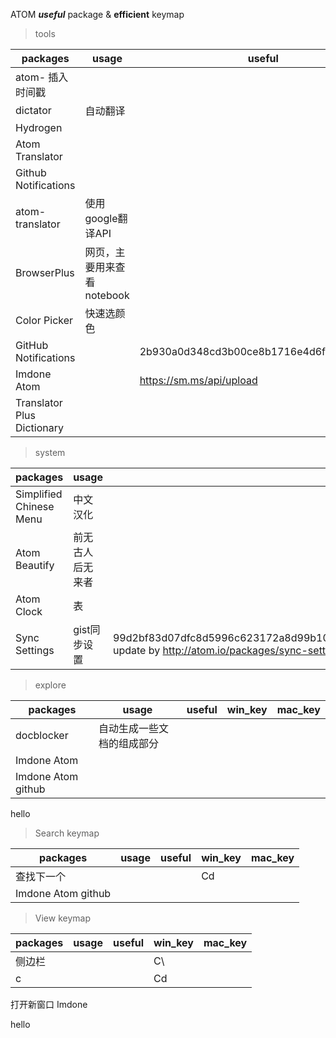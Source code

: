 ATOM **_useful_** package & **efficient** keymap

> tools

packages                   | usage             | useful                                   | win_key | mac_key
-------------------------- | ----------------- | ---------------------------------------- | ------- | -------
atom- 插入时间戳                |
dictator                   | 自动翻译              |
Hydrogen                   |                   |
Atom Translator            |                   |
Github Notifications       |                   |
atom-translator            | 使用google翻译API     |                                          | CAT
BrowserPlus                | 网页，主要用来查看notebook |                                          | CAO
Color Picker               | 快速选颜色             |                                          | CAC
GitHub Notifications       |                   | 2b930a0d348cd3b00ce8b1716e4d6f6e663acc0e |
Imdone Atom                |                   | <https://sm.ms/api/upload>               | CSV
Translator Plus Dictionary |                   |                                          |

> system

packages                | usage    | useful                                                                                                                                | win_key  | mac_key
----------------------- | -------- | ------------------------------------------------------------------------------------------------------------------------------------- | -------- | -------
Simplified Chinese Menu | 中文汉化     |
Atom Beautify           | 前无古人后无来者 |                                                                                                                                       | autosave
Atom Clock              | 表        |                                                                                                                                       |
Sync Settings           | gist同步设置 | 99d2bf83d07dfc8d5996c623172a8d99b10b7b84/041bea9e0dc4d52be3e83097afbc49f2/automatic update by <http://atom.io/packages/sync-settings> |

> explore

packages           | usage         | useful | win_key | mac_key
------------------ | ------------- | ------ | ------- | -------
docblocker         | 自动生成一些文档的组成部分 |        |
Imdone Atom        |               |        |
Imdone Atom github |               |        |

hello

> Search keymap

packages           | usage | useful | win_key | mac_key
------------------ | ----- | ------ | ------- | -------
查找下一个              |       |        | Cd
Imdone Atom github |       |        |

> View keymap

packages | usage | useful | win_key | mac_key
-------- | ----- | ------ | ------- | -------
侧边栏      |       |        | C\
c        |       |        | Cd

打开新窗口 Imdone

hello
